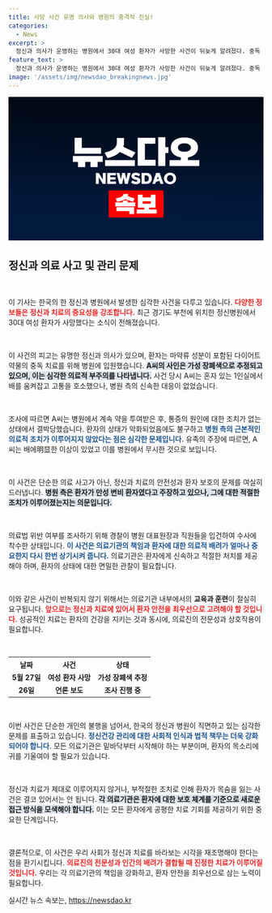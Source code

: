 ```yaml
---
title: 사망 사건 유명 의사와 병원의 충격적 진실!
categories:
  - News
excerpt: >
  정신과 의사가 운영하는 병원에서 30대 여성 환자가 사망한 사건이 뒤늦게 알려졌다. 중독 치료 중 발생한 이 비극적인 사고는 CCTV에 담긴 고통 속의 모습과 가족의 분노로 더욱 충격을 안기고 있다.
feature_text: >
  정신과 의사가 운영하는 병원에서 30대 여성 환자가 사망한 사건이 뒤늦게 알려졌다. 중독 치료 중 발생한 이 비극적인 사고는 CCTV에 담긴 고통 속의 모습과 가족의 분노로 더욱 충격을 안기고 있다.
image: '/assets/img/newsdao_breakingnews.jpg'
---
```


<p><img src="/assets/img/newsdao_breakingnews.jpg" alt="ontimetimes 속보" /></p>

<h2 data-ke-size="size26">정신과 의료 사고 및 관리 문제</h2>

<p data-ke-size="size16">&nbsp;</p>

<p>이 기사는 한국의 한 정신과 병원에서 발생한 심각한 사건을 다루고 있습니다. <b><span style="color: #ee2323;">다양한 정보들은 정신과 치료의 중요성을 강조합니다.</span></b> 최근 경기도 부천에 위치한 정신병원에서 30대 여성 환자가 사망했다는 소식이 전해졌습니다. </p>

<p data-ke-size="size16">&nbsp;</p>

<p>이 사건의 피고는 유명한 정신과 의사가 있으며, 환자는 마약류 성분이 포함된 다이어트 약물의 중독 치료를 위해 병원에 입원했습니다. <b><span style="background-color: #21538527;">A씨의 사인은 가성 장폐색으로 추정되고 있으며, 이는 심각한 의료적 부주의를 나타냅니다.</span></b> 사건 당시 A씨는 혼자 있는 1인실에서 배를 움켜잡고 고통을 호소했으나, 병원 측의 신속한 대응이 없었습니다.</p>

<p data-ke-size="size16">&nbsp;</p>

<p>조사에 따르면 A씨는 병원에서 계속 약을 투여받은 후, 통증의 원인에 대한 조치가 없는 상태에서 결박당했습니다. 환자의 상태가 악화되었음에도 불구하고 <b><span style="color: #1a5490;">병원 측의 근본적인 의료적 조치가 이루어지지 않았다는 점은 심각한 문제입니다.</span></b> 유족의 주장에 따르면, A씨는 배에明显한 이상이 있었고 이를 병원에서 무시한 것으로 보입니다. </p>

<p data-ke-size="size16">&nbsp;</p>

<p>이 사건은 단순한 의료 사고가 아닌, 정신과 치료의 안전성과 환자 보호의 문제를 여실히 드러냅니다. <b><span style="background-color: #21538527;">병원 측은 환자가 만성 변비 환자였다고 주장하고 있으나, 그에 대한 적절한 조치가 이루어졌는지는 의문입니다.</span></b> </p>

<p data-ke-size="size16">&nbsp;</p>

<p>의료법 위반 여부를 조사하기 위해 경찰이 병원 대표원장과 직원들을 입건하여 수사에 착수한 상태입니다. <b><span style="color: #1a5490;">이 사건은 의료기관의 책임과 환자에 대한 의료적 배려가 얼마나 중요한지 다시 한번 상기시켜 줍니다.</span></b> 의료기관은 환자에게 신속하고 적절한 처치를 제공해야 하며, 환자의 상태에 대한 면밀한 관찰이 필요합니다.</p>

<p data-ke-size="size16">&nbsp;</p>

<p>이와 같은 사건이 반복되지 않기 위해서는 의료기관 내부에서의 <b>교육과 훈련</b>이 절실히 요구됩니다. <b><span style="color: #ee2323;">앞으로는 정신과 치료에 있어서 환자 안전을 최우선으로 고려해야 할 것입니다.</span></b> 성공적인 치료는 환자의 건강을 지키는 것과 동시에, 의료진의 전문성과 상호작용이 필요합니다. </p>

<p data-ke-size="size16">&nbsp;</p>

<table style="width:100%">
    <tr>
        <th style="text-align: center;">날짜</th>
        <th style="text-align: center;">사건</th>
        <th style="text-align: center;">상태</th>
    </tr>
    <tr>
        <td style="text-align: center; height: 17px;"><b>5월 27일</b></td>
        <td style="text-align: center; height: 17px;"><b>여성 환자 사망</b></td>
        <td style="text-align: center; height: 17px;"><b>가성 장폐색 추정</b></td>
    </tr>
    <tr>
        <td style="text-align: center; height: 17px;"><b>26일</b></td>
        <td style="text-align: center; height: 17px;"><b>언론 보도</b></td>
        <td style="text-align: center; height: 17px;"><b>조사 진행 중</b></td>
    </tr>
</table>

<p data-ke-size="size16">&nbsp;</p>

<p>이번 사건은 단순한 개인의 불행을 넘어서, 한국의 정신과 병원이 직면하고 있는 심각한 문제를 표출하고 있습니다. <b><span style="color: #1a5490;">정신건강 관리에 대한 사회적 인식과 법적 책무는 더욱 강화되어야 합니다.</span></b> 모든 의료기관은 밑바닥부터 시작해야 하는 부분이며, 환자의 목소리에 귀를 기울여야 할 필요가 있습니다.</p>

<p data-ke-size="size16">&nbsp;</p>

<p>정신과 치료가 제대로 이루어지지 않거나, 부적절한 조치로 인해 환자가 목숨을 잃는 사건은 결코 있어서는 안 됩니다. <b><span style="background-color: #21538527;">각 의료기관은 환자에 대한 보호 체계를 기준으로 새로운 접근 방식을 모색해야 합니다.</span></b> 이는 모든 환자에게 공평한 치료 기회를 제공하기 위한 중요한 단계입니다. </p>

<p data-ke-size="size16">&nbsp;</p>

<p>결론적으로, 이 사건은 우리 사회가 정신과 치료를 바라보는 시각을 재조명해야 한다는 점을 환기시킵니다. <b><span style="color: #ee2323;">의료진의 전문성과 인간의 배려가 결합될 때 진정한 치료가 이루어질 것입니다.</span></b> 우리는 각 의료기관의 책임을 강화하고, 환자 안전을 최우선으로 삼는 노력이 필요합니다.</p>
실시간 뉴스 속보는, <a href="https://newsdao.kr" rel="dofollow">https://newsdao.kr</a>


